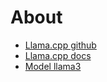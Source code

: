 # About

- [Llama.cpp github](https://github.com/ggerganov/llama.cpp)
- [Llama.cpp docs](https://github.com/ggerganov/llama.cpp/blob/master/examples/server/README.md)
- [Model llama3](https://huggingface.co/lmstudio-community/Meta-Llama-3-8B-Instruct-GGUF/tree/main)


